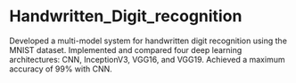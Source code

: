 # Handwritten_Digit_recognition
Developed a multi-model system for handwritten digit recognition using the MNIST dataset. Implemented and compared four deep learning architectures: CNN, InceptionV3, VGG16, and VGG19. Achieved a maximum accuracy of 99% with CNN. 
